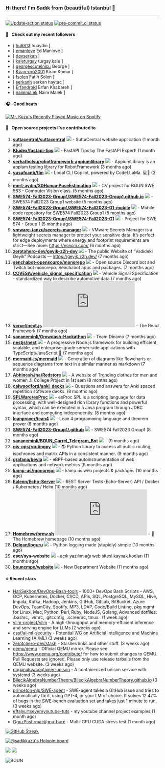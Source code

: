 ### Hi there! I'm Sadık from (beautiful) Istanbul 👋

---

[![Update-action status](https://github.com/sadikkuzu/sadikkuzu/actions/workflows/sadikkuzu.yml/badge.svg)](https://github.com/sadikkuzu/sadikkuzu/actions/workflows/sadikkuzu.yml)
[![pre-commit.ci status](https://results.pre-commit.ci/badge/github/sadikkuzu/sadikkuzu/master.svg)](https://results.pre-commit.ci/latest/github/sadikkuzu/sadikkuzu/master)


#### 🔭 &nbsp; Check out my recent followers

- [ [hu8813](https://github.com/hu8813) huaydin ]
- [ [emanlove](https://github.com/emanlove) Ed Manlove ]
- [ [devserkan](https://github.com/devserkan)  ]
- [ [kaleturgay](https://github.com/kaleturgay) turgay.kale ]
- [ [georgescutelnicu](https://github.com/georgescutelnicu) George ]
- [ [Kiran-pro2001](https://github.com/Kiran-pro2001) Kiran Kumar ]
- [ [fsolen](https://github.com/fsolen) Fatih Solen ]
- [ [serkanh](https://github.com/serkanh) serkan haytac ]
- [ [Erfandroid](https://github.com/Erfandroid) Erfan Khabareh ]
- [ [naimmalek](https://github.com/naimmalek) Naim Malek ]

#### 🎧 &nbsp; Good beats

[![Mr. Kuzu's Recently Played Music on Spotify](https://spotify-recently-played-readme.vercel.app/api?user=5cfgfpgmik69ly41rspaiod2a&count=3&unique=1)](https://open.spotify.com/user/5cfgfpgmik69ly41rspaiod2a)

#### 🚀 &nbsp; Open source projects I've contributed to
1. [**suttacentral/suttacentral**](https://github.com/suttacentral/suttacentral/commits?author=sadikkuzu) [![](https://img.shields.io/github/stars/suttacentral/suttacentral?style=social)](https://github.com/suttacentral/suttacentral/stargazers) - SuttaCentral website application (1 month ago)
1. [**Kludex/fastapi-tips**](https://github.com/Kludex/fastapi-tips/commits?author=sadikkuzu) [![](https://img.shields.io/github/stars/Kludex/fastapi-tips?style=social)](https://github.com/Kludex/fastapi-tips/stargazers) - FastAPI Tips by The FastAPI Expert! (1 month ago)
1. [**serhatbolsu/robotframework-appiumlibrary**](https://github.com/serhatbolsu/robotframework-appiumlibrary/commits?author=sadikkuzu) [![](https://img.shields.io/github/stars/serhatbolsu/robotframework-appiumlibrary?style=social)](https://github.com/serhatbolsu/robotframework-appiumlibrary/stargazers) - AppiumLibrary is an appium testing library for RobotFramework (3 months ago)
1. [**yusufcanb/tlm**](https://github.com/yusufcanb/tlm/commits?author=sadikkuzu) [![](https://img.shields.io/github/stars/yusufcanb/tlm?style=social)](https://github.com/yusufcanb/tlm/stargazers) - Local CLI Copilot, powered by CodeLLaMa. 💻🦙 (3 months ago)
1. [**mert-aydin/3DHumanPoseEstimation**](https://github.com/mert-aydin/3DHumanPoseEstimation/commits?author=sadikkuzu) [![](https://img.shields.io/github/stars/mert-aydin/3DHumanPoseEstimation?style=social)](https://github.com/mert-aydin/3DHumanPoseEstimation/stargazers) - CV project for BOUN SWE 583 - Computer Vision class. (5 months ago)
1. [**SWE574-Fall2023-Group1/SWE574-Fall2023-Group1.github.io**](https://github.com/SWE574-Fall2023-Group1/SWE574-Fall2023-Group1.github.io/commits?author=sadikkuzu) [![](https://img.shields.io/github/stars/SWE574-Fall2023-Group1/SWE574-Fall2023-Group1.github.io?style=social)](https://github.com/SWE574-Fall2023-Group1/SWE574-Fall2023-Group1.github.io/stargazers) - SWE574 Fall2023 Group1 website (5 months ago)
1. [**SWE574-Fall2023-Group1/SWE574-Fall2023-G1-mobile**](https://github.com/SWE574-Fall2023-Group1/SWE574-Fall2023-G1-mobile/commits?author=sadikkuzu) [![](https://img.shields.io/github/stars/SWE574-Fall2023-Group1/SWE574-Fall2023-G1-mobile?style=social)](https://github.com/SWE574-Fall2023-Group1/SWE574-Fall2023-G1-mobile/stargazers) - Mobile code repository for SWE574 Fall2023 Group1 (5 months ago)
1. [**SWE574-Fall2023-Group1/SWE574-Fall2023-G1**](https://github.com/SWE574-Fall2023-Group1/SWE574-Fall2023-G1/commits?author=sadikkuzu) [![](https://img.shields.io/github/stars/SWE574-Fall2023-Group1/SWE574-Fall2023-G1?style=social)](https://github.com/SWE574-Fall2023-Group1/SWE574-Fall2023-G1/stargazers) - Project for SWE 574 - Group 1 (5 months ago)
1. [**vmware-tanzu/secrets-manager**](https://github.com/vmware-tanzu/secrets-manager/commits?author=sadikkuzu) [![](https://img.shields.io/github/stars/vmware-tanzu/secrets-manager?style=social)](https://github.com/vmware-tanzu/secrets-manager/stargazers) - VMware Secrets Manager is a lightweight secrets manager to protect your sensitive data. It’s perfect for edge deployments where energy and footprint requirements are strict—See more: https://vsecm.com/ (6 months ago)
1. [**zerotohero-dev/geyik-z2h-dev**](https://github.com/zerotohero-dev/geyik-z2h-dev/commits?author=sadikkuzu) [![](https://img.shields.io/github/stars/zerotohero-dev/geyik-z2h-dev?style=social)](https://github.com/zerotohero-dev/geyik-z2h-dev/stargazers) - The public Website of “Vadideki Geyik” Podcasts — https://geyik.z2h.dev/ (7 months ago)
1. [**senchabot-opensource/monorepo**](https://github.com/senchabot-opensource/monorepo/commits?author=sadikkuzu) [![](https://img.shields.io/github/stars/senchabot-opensource/monorepo?style=social)](https://github.com/senchabot-opensource/monorepo/stargazers) - Open source Discord bot and Twitch bot monorepo. Senchabot apps and packages. (7 months ago)
1. [**COVESA/vehicle_signal_specification**](https://github.com/COVESA/vehicle_signal_specification/commits?author=sadikkuzu) [![](https://img.shields.io/github/stars/COVESA/vehicle_signal_specification?style=social)](https://github.com/COVESA/vehicle_signal_specification/stargazers) - Vehicle Signal Specification - standardized way to describe automotive data (7 months ago)
1. [**vercel/next.js**](https://github.com/vercel/next.js/commits?author=sadikkuzu) [![](https://img.shields.io/github/stars/vercel/next.js?style=social)](https://github.com/vercel/next.js/stargazers) - The React Framework (7 months ago)
1. [**sananeminli/Growdash-Hackathon**](https://github.com/sananeminli/Growdash-Hackathon/commits?author=sadikkuzu) [![](https://img.shields.io/github/stars/sananeminli/Growdash-Hackathon?style=social)](https://github.com/sananeminli/Growdash-Hackathon/stargazers) - Team Dinamo (7 months ago)
1. [**nestjs/nest**](https://github.com/nestjs/nest/commits?author=sadikkuzu) [![](https://img.shields.io/github/stars/nestjs/nest?style=social)](https://github.com/nestjs/nest/stargazers) - A progressive Node.js framework for building efficient, scalable, and enterprise-grade server-side applications with TypeScript/JavaScript 🚀 (7 months ago)
1. [**mermaid-js/mermaid**](https://github.com/mermaid-js/mermaid/commits?author=sadikkuzu) [![](https://img.shields.io/github/stars/mermaid-js/mermaid?style=social)](https://github.com/mermaid-js/mermaid/stargazers) - Generation of diagrams like flowcharts or sequence diagrams from text in a similar manner as markdown (7 months ago)
1. [**AbhineshJha/Redstore**](https://github.com/AbhineshJha/Redstore/commits?author=sadikkuzu) [![](https://img.shields.io/github/stars/AbhineshJha/Redstore?style=social)](https://github.com/AbhineshJha/Redstore/stargazers) - A website of Trending clothes for men and women .!! College Project in 1st sem  (8 months ago)
1. [**calwoodford/anki_decks**](https://github.com/calwoodford/anki_decks/commits?author=sadikkuzu) [![](https://img.shields.io/github/stars/calwoodford/anki_decks?style=social)](https://github.com/calwoodford/anki_decks/stargazers) - Questions and answers for Anki spaced repetition software decks. (8 months ago)
1. [**SPLWare/esProc**](https://github.com/SPLWare/esProc/commits?author=sadikkuzu) [![](https://img.shields.io/github/stars/SPLWare/esProc?style=social)](https://github.com/SPLWare/esProc/stargazers) - esProc SPL is a scripting language for data processing, with well-designed rich library functions and powerful syntax, which can be executed in a Java program through JDBC interface and computing independently. (8 months ago)
1. [**leanprover/lean4**](https://github.com/leanprover/lean4/commits?author=sadikkuzu) [![](https://img.shields.io/github/stars/leanprover/lean4?style=social)](https://github.com/leanprover/lean4/stargazers) - Lean 4 programming language and theorem prover (8 months ago)
1. [**SWE574-Fall2023-Group1/.github**](https://github.com/SWE574-Fall2023-Group1/.github/commits?author=sadikkuzu) [![](https://img.shields.io/github/stars/SWE574-Fall2023-Group1/.github?style=social)](https://github.com/SWE574-Fall2023-Group1/.github/stargazers) - SWE574 Fall2023 Group1 (8 months ago)
1. [**sananeminli/BOUN_Carrel_Telegram_Bot**](https://github.com/sananeminli/BOUN_Carrel_Telegram_Bot/commits?author=sadikkuzu) [![](https://img.shields.io/github/stars/sananeminli/BOUN_Carrel_Telegram_Bot?style=social)](https://github.com/sananeminli/BOUN_Carrel_Telegram_Bot/stargazers) -  (9 months ago)
1. [**gis-ops/routingpy**](https://github.com/gis-ops/routingpy/commits?author=sadikkuzu) [![](https://img.shields.io/github/stars/gis-ops/routingpy?style=social)](https://github.com/gis-ops/routingpy/stargazers) - 🌎 Python library to access all public routing, isochrones and matrix APIs in a consistent manner. (9 months ago)
1. [**grafana/beyla**](https://github.com/grafana/beyla/commits?author=sadikkuzu) [![](https://img.shields.io/github/stars/grafana/beyla?style=social)](https://github.com/grafana/beyla/stargazers) - eBPF-based autoinstrumentation of web applications and network metrics (9 months ago)
1. [**kamp-us/monorepo**](https://github.com/kamp-us/monorepo/commits?author=sadikkuzu) [![](https://img.shields.io/github/stars/kamp-us/monorepo?style=social)](https://github.com/kamp-us/monorepo/stargazers) - kamp.us web projects &amp; packages (10 months ago)
1. [**Ealenn/Echo-Server**](https://github.com/Ealenn/Echo-Server/commits?author=sadikkuzu) [![](https://img.shields.io/github/stars/Ealenn/Echo-Server?style=social)](https://github.com/Ealenn/Echo-Server/stargazers) - REST Server Tests (Echo-Server) API / Docker / Kubernetes / Helm (10 months ago)
1. [**Homebrew/brew.sh**](https://github.com/Homebrew/brew.sh/commits?author=sadikkuzu) [![](https://img.shields.io/github/stars/Homebrew/brew.sh?style=social)](https://github.com/Homebrew/brew.sh/stargazers) - 🔖 The Homebrew homepage (10 months ago)
1. [**Delgan/loguru**](https://github.com/Delgan/loguru/commits?author=sadikkuzu) [![](https://img.shields.io/github/stars/Delgan/loguru?style=social)](https://github.com/Delgan/loguru/stargazers) - Python logging made (stupidly) simple (10 months ago)
1. [**eser/aya-website**](https://github.com/eser/aya-website/commits?author=sadikkuzu) [![](https://img.shields.io/github/stars/eser/aya-website?style=social)](https://github.com/eser/aya-website/stargazers) - açık yazılım ağı web sitesi kaynak kodları (11 months ago)
1. [**bouncmpe/website**](https://github.com/bouncmpe/website/commits?author=sadikkuzu) [![](https://img.shields.io/github/stars/bouncmpe/website?style=social)](https://github.com/bouncmpe/website/stargazers) - New Department Website (11 months ago)


#### ⭐ Recent stars

- [HariSekhon/DevOps-Bash-tools](https://github.com/HariSekhon/DevOps-Bash-tools) - 1000&#43; DevOps Bash Scripts - AWS, GCP, Kubernetes, Docker, CI/CD, APIs, SQL, PostgreSQL, MySQL, Hive, Impala, Kafka, Hadoop, Jenkins, GitHub, GitLab, BitBucket, Azure DevOps, TeamCity, Spotify, MP3, LDAP, Code/Build Linting, pkg mgmt for Linux, Mac, Python, Perl, Ruby, NodeJS, Golang, Advanced dotfiles: .bashrc, .vimrc, .gitconfig, .screenrc, tmux.. (1 week ago)
- [vllm-project/vllm](https://github.com/vllm-project/vllm) - A high-throughput and memory-efficient inference and serving engine for LLMs (2 weeks ago)
- [ossf/ai-ml-security](https://github.com/ossf/ai-ml-security) - Potential WG on Artificial Intelligence and Machine Learning (AI/ML) (3 weeks ago)
- [zerotohero-dev/stash](https://github.com/zerotohero-dev/stash) - Stashes links and other stuff. (3 weeks ago)
- [qemu/qemu](https://github.com/qemu/qemu) - Official QEMU mirror. Please see https://www.qemu.org/contribute/ for how to submit changes to QEMU. Pull Requests are ignored. Please only use release tarballs from the QEMU website. (3 weeks ago)
- [doganulus/container-unison](https://github.com/doganulus/container-unison) - A containerized unison service with systemd (3 weeks ago)
- [BilecikAlgebraNumberTheory/BilecikAlgebraNumberTheory.github.io](https://github.com/BilecikAlgebraNumberTheory/BilecikAlgebraNumberTheory.github.io) (3 weeks ago)
- [princeton-nlp/SWE-agent](https://github.com/princeton-nlp/SWE-agent) - SWE-agent takes a GitHub issue and tries to automatically fix it, using GPT-4, or your LM of choice. It solves 12.47% of bugs in the SWE-bench evaluation set and takes just 1 minute to run. (3 weeks ago)
- [eftalyurtseven/youtube-tuts](https://github.com/eftalyurtseven/youtube-tuts) - my youtube channel project examples (1 month ago)
- [OguzPastirmaci/gpu-burn](https://github.com/OguzPastirmaci/gpu-burn) - Multi-GPU CUDA stress test (1 month ago)

[![GitHub Streak](https://streak-stats.demolab.com?user=sadikkuzu&theme=github-dark&hide_border=true&date_format=M%20j%5B%2C%20Y%5D)](https://git.io/streak-stats)

[![@sadikkuzu's Holopin board](https://holopin.io/api/user/board?user=sadikkuzu)](https://holopin.io/@sadikkuzu)

[![](https://img.shields.io/stackexchange/stackoverflow/r/7030591?style=plastic)](https://stackoverflow.com/users/7030591/sadik-kuzu)
[![](https://img.shields.io/twitter/follow/sadikkuzu_mba?style=social)](https://twitter.com/sadikkuzu_mba)

![BOUN](https://github.com/sadikkuzu/sadikkuzu/assets/23168063/c4686502-9896-4af6-86d3-229dac1baa32)
